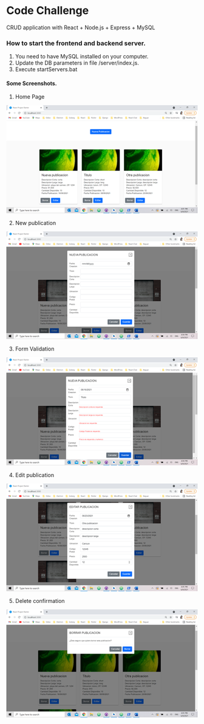 # Code Challenge
 CRUD application with React + Node.js + Express + MySQL

### How to start the frontend and backend server.
 1. You need to have MySQL installed on your computer.
 2. Update the DB parameters in file /server/index.js.
 3. Execute startServers.bat

#### Some Screenshots.
1. Home Page

![home](/screenshots/home.png)

2. New publication

![new](/screenshots/new.png)

3. Form Validation

![validation](/screenshots/validation.png)

4. Edit publication

![edit](/screenshots/edit.png)

5. Delete confirmation

![delete](/screenshots/confirm_delete.png)
